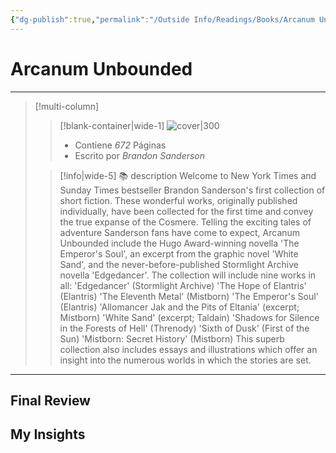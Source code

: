 ```yaml
---
{"dg-publish":true,"permalink":"/Outside Info/Readings/Books/Arcanum Unbounded/","title":"Arcanum Unbounded","updated":"2023-11-20T19:34:13.550-05:00"}
---
```



# Arcanum Unbounded
- - -
> [!multi-column]
> 
> > [!blank-container|wide-1]
> >  ![cover|300](http://books.google.com/books/content?id=6gI4DAAAQBAJ&printsec=frontcover&img=1&zoom=1&edge=curl&source=gbs_api)
> >- Contiene *672* Páginas
> >- Escrito por *Brandon Sanderson*
> 
> > [!info|wide-5] 📚 description
> > Welcome to New York Times and Sunday Times bestseller Brandon Sanderson's first collection of short fiction. These wonderful works, originally published individually, have been collected for the first time and convey the true expanse of the Cosmere. Telling the exciting tales of adventure Sanderson fans have come to expect, Arcanum Unbounded include the Hugo Award-winning novella 'The Emperor's Soul', an excerpt from the graphic novel 'White Sand', and the never-before-published Stormlight Archive novella 'Edgedancer'. The collection will include nine works in all: 'Edgedancer' (Stormlight Archive) 'The Hope of Elantris' (Elantris) 'The Eleventh Metal' (Mistborn) 'The Emperor's Soul' (Elantris) 'Allomancer Jak and the Pits of Eltania' (excerpt; Mistborn) 'White Sand' (excerpt; Taldain) 'Shadows for Silence in the Forests of Hell' (Threnody) 'Sixth of Dusk' (First of the Sun) 'Mistborn: Secret History' (Mistborn) This superb collection also includes essays and illustrations which offer an insight into the numerous worlds in which the stories are set.
> 

- - -

## Final Review

## My Insights